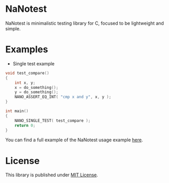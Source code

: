 # NaNotest

NaNotest is minimalistic testing library for C, focused to be lightweight and simple.

# Examples

- Single test example

```c
void test_compare()
{
	int x, y;
	x = do_something();
	y = do_something();
	NANO_ASSERT_EQ_INT( "cmp x and y", x, y );
}

int main()
{
	NANO_SINGLE_TEST( test_compare );
	return 0;
}
```

You can find a full example of the NaNotest usage example [here](./example/).

# License

This library is published under [MIT License](./LICENSE).
